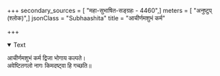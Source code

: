 +++
secondary_sources = [ "महा-सुभाषित-सङ्ग्रहः - 4460",]
meters = [ "अनुष्टुप् (श्लोक)",]
jsonClass = "Subhaashita"
title = "आचीर्णमशुभं कर्म"

+++

<details open><summary>Text</summary>

आचीर्णमशुभं कर्म द्विजा भोगाय कल्पते।  
अवेष्टितगलो नागः किमदष्ट्वा हि गच्छति॥
</details>
